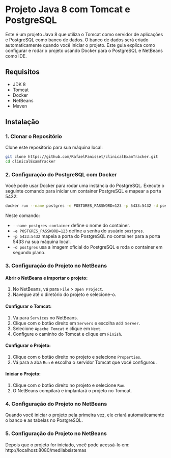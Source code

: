 # Projeto Java 8 com Tomcat e PostgreSQL

Este é um projeto Java 8 que utiliza o Tomcat como servidor de aplicações e PostgreSQL como banco de dados. O banco de dados será criado automaticamente quando você iniciar o projeto. Este guia explica como configurar e rodar o projeto usando Docker para o PostgreSQL e NetBeans como IDE.

## Requisitos

- JDK 8
- Tomcat
- Docker
- NetBeans
- Maven

## Instalação

### 1. Clonar o Repositório

Clone este repositório para sua máquina local:

```bash
git clone https://github.com/RafaelPanisset/clinicalExamTracker.git
cd clinicalExamTracker
```

### 2. Configuração do PostgreSQL com Docker
Você pode usar Docker para rodar uma instância do PostgreSQL. Execute o seguinte comando para iniciar um container PostgreSQL e mapear a porta 5432:
```bash
docker run --name postgres -e POSTGRES_PASSWORD=123 -p 5433:5432 -d postgres
```
Neste comando:
- `--name postgres-container` define o nome do container.
- `-e POSTGRES_PASSWORD=123` define a senha do usuário `postgres`.
- `-p 5433:5432` mapeia a porta do PostgreSQL no container para a porta 5433 na sua máquina local.
- `-d postgres` usa a imagem oficial do PostgreSQL e roda o container em segundo plano.

### 3. Configuração do Projeto no NetBeans

#### Abrir o NetBeans e importar o projeto:

1. No NetBeans, vá para `File` > `Open Project`.
2. Navegue até o diretório do projeto e selecione-o.

#### Configurar o Tomcat:

1. Vá para `Services` no NetBeans.
2. Clique com o botão direito em `Servers` e escolha `Add Server`.
3. Selecione `Apache Tomcat` e clique em `Next`.
4. Configure o caminho do Tomcat e clique em `Finish`.

#### Configurar o Projeto:

1. Clique com o botão direito no projeto e selecione `Properties`.
2. Vá para a aba `Run` e escolha o servidor Tomcat que você configurou.

#### Iniciar o Projeto:
1. Clique com o botão direito no projeto e selecione `Run`.
2. O NetBeans compilará e implantará o projeto no Tomcat.

### 4. Configuração do Projeto no NetBeans
Quando você iniciar o projeto pela primeira vez, ele criará automaticamente o banco e as tabelas no PostgreSQL.

### 5. Configuração do Projeto no NetBeans
Depois que o projeto for iniciado, você pode acessá-lo em:
http://localhost:8080/medilabsistemas
